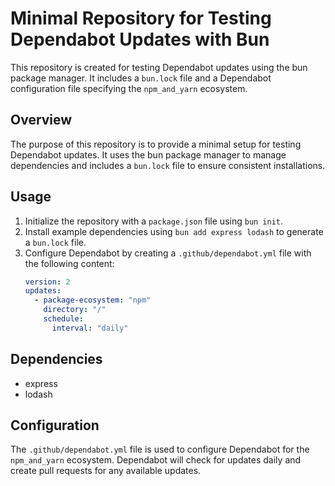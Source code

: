 # Minimal Repository for Testing Dependabot Updates with Bun

This repository is created for testing Dependabot updates using the bun package manager. It includes a `bun.lock` file and a Dependabot configuration file specifying the `npm_and_yarn` ecosystem.

## Overview

The purpose of this repository is to provide a minimal setup for testing Dependabot updates. It uses the bun package manager to manage dependencies and includes a `bun.lock` file to ensure consistent installations.

## Usage

1. Initialize the repository with a `package.json` file using `bun init`.
2. Install example dependencies using `bun add express lodash` to generate a `bun.lock` file.
3. Configure Dependabot by creating a `.github/dependabot.yml` file with the following content:
   ```yaml
   version: 2
   updates:
     - package-ecosystem: "npm"
       directory: "/"
       schedule:
         interval: "daily"
   ```

## Dependencies

- express
- lodash

## Configuration

The `.github/dependabot.yml` file is used to configure Dependabot for the `npm_and_yarn` ecosystem. Dependabot will check for updates daily and create pull requests for any available updates.
